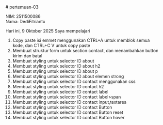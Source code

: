 # pertemuan-03

NIM: 2511500086<br>
Nama: DediFitrianto<br>

Hari ini, 9 Oktober 2025 Saya mempelajari
<ol>
    <li> Copy paste isi emmet menggunakan CTRL+A untuk memblok semua kode, dan CTRL+C V untuk copy paste</li>
    <li>Membuat struktur form untuk section contact, dan menambahkan button kirim dan batal</li>
    <li>Membuat styling untuk selector ID about</li>
    <li>Membuat styling untuk selector ID about h2</li>
    <li>Membuat styling untuk selector ID about p</li>
    <li>Membuat styling untuk selector ID about elemen strong</li>
    <li>Membuat styling untuk selector ID contact menggunakan css</li>
    <li>Membuat styling untuk selector ID contact h2</li>
    <li>Membuat styling untuk selector ID contact label</li>
    <li>Membuat styling untuk selector ID contact label>span</li>
    <li>Membuat styling untuk selector ID contact input,textarea</li>
    <li>Membuat styling untuk selector ID contact Button</li>
    <li>Membuat styling untuk selector ID contact Button reset</li>
    <li>Membuat styling untuk selector ID contact Button hover</li>
</ol>
